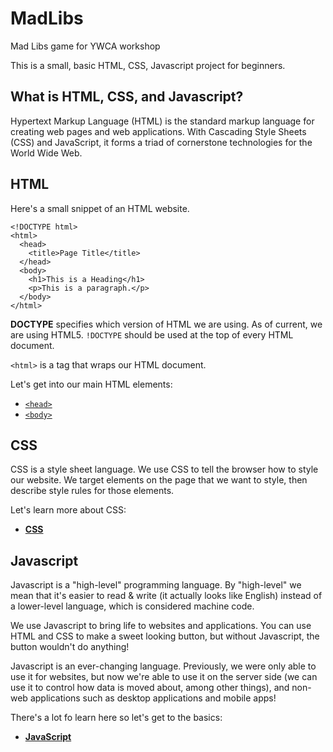 # MadLibs
Mad Libs game for YWCA workshop

This is a small, basic HTML, CSS, Javascript project for beginners. 

## What is HTML, CSS, and Javascript?
Hypertext Markup Language (HTML) is the standard markup language for creating web pages and web applications. 
With Cascading Style Sheets (CSS) and JavaScript, it forms a triad of cornerstone technologies for the World Wide Web.

## HTML
Here's a small snippet of an HTML website. 

```
<!DOCTYPE html>
<html>
  <head>
    <title>Page Title</title>
  </head>
  <body>
    <h1>This is a Heading</h1>
    <p>This is a paragraph.</p>
  </body>
</html>
```

**DOCTYPE** specifies which version of HTML we are using. As of current, we are using HTML5. `!DOCTYPE` should be used at the top
of every HTML document.

`<html>` is a tag that wraps our HTML document. 

Let's get into our main HTML elements:
* [`<head>`](./docs/head.md)
* [`<body>`](./docs/body.md)

## CSS

CSS is a style sheet language. We use CSS to tell the browser how to style our website. We target elements
on the page that we want to style, then describe style rules for those elements.

Let's learn more about CSS:
* [**CSS**](./docs/css.md)

## Javascript

Javascript is a "high-level" programming language. By "high-level" we mean that it's 
easier to read & write (it actually looks like English) instead of a lower-level language, which is considered
machine code.

We use Javascript to bring life to websites and applications. You can use HTML and CSS to make a sweet
looking button, but without Javascript, the button wouldn't do anything!

Javascript is an ever-changing language. Previously, we were only able to use it for websites, but now we're
able to use it on the server side (we can use it to control how data is moved about, among other things),
and non-web applications such as desktop applications and mobile apps!

There's a lot fo learn here so let's get to the basics:
* [**JavaScript**](./docs/javascript.md)


